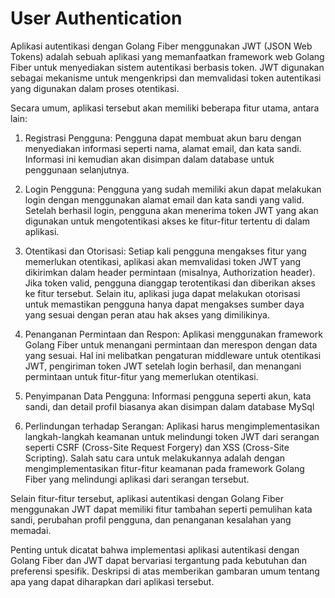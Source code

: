 # User Authentication

Aplikasi autentikasi dengan Golang Fiber menggunakan JWT (JSON Web Tokens) adalah sebuah aplikasi yang memanfaatkan framework web Golang Fiber untuk menyediakan sistem autentikasi berbasis token. JWT digunakan sebagai mekanisme untuk mengenkripsi dan memvalidasi token autentikasi yang digunakan dalam proses otentikasi.

Secara umum, aplikasi tersebut akan memiliki beberapa fitur utama, antara lain:

1. Registrasi Pengguna: Pengguna dapat membuat akun baru dengan menyediakan informasi seperti nama, alamat email, dan kata sandi. Informasi ini kemudian akan disimpan dalam database untuk penggunaan selanjutnya.

2. Login Pengguna: Pengguna yang sudah memiliki akun dapat melakukan login dengan menggunakan alamat email dan kata sandi yang valid. Setelah berhasil login, pengguna akan menerima token JWT yang akan digunakan untuk mengotentikasi akses ke fitur-fitur tertentu di dalam aplikasi.

3. Otentikasi dan Otorisasi: Setiap kali pengguna mengakses fitur yang memerlukan otentikasi, aplikasi akan memvalidasi token JWT yang dikirimkan dalam header permintaan (misalnya, Authorization header). Jika token valid, pengguna dianggap terotentikasi dan diberikan akses ke fitur tersebut. Selain itu, aplikasi juga dapat melakukan otorisasi untuk memastikan pengguna hanya dapat mengakses sumber daya yang sesuai dengan peran atau hak akses yang dimilikinya.

4. Penanganan Permintaan dan Respon: Aplikasi menggunakan framework Golang Fiber untuk menangani permintaan dan merespon dengan data yang sesuai. Hal ini melibatkan pengaturan middleware untuk otentikasi JWT, pengiriman token JWT setelah login berhasil, dan menangani permintaan untuk fitur-fitur yang memerlukan otentikasi.

5. Penyimpanan Data Pengguna: Informasi pengguna seperti akun, kata sandi, dan detail profil biasanya akan disimpan dalam database MySql

6. Perlindungan terhadap Serangan: Aplikasi harus mengimplementasikan langkah-langkah keamanan untuk melindungi token JWT dari serangan seperti CSRF (Cross-Site Request Forgery) dan XSS (Cross-Site Scripting). Salah satu cara untuk melakukannya adalah dengan mengimplementasikan fitur-fitur keamanan pada framework Golang Fiber yang melindungi aplikasi dari serangan tersebut.

Selain fitur-fitur tersebut, aplikasi autentikasi dengan Golang Fiber menggunakan JWT dapat memiliki fitur tambahan seperti pemulihan kata sandi, perubahan profil pengguna, dan penanganan kesalahan yang memadai.

Penting untuk dicatat bahwa implementasi aplikasi autentikasi dengan Golang Fiber dan JWT dapat bervariasi tergantung pada kebutuhan dan preferensi spesifik. Deskripsi di atas memberikan gambaran umum tentang apa yang dapat diharapkan dari aplikasi tersebut.
